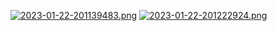 [![2023-01-22-201139483.png](https://i.postimg.cc/43qRb2r7/2023-01-22-201139483.png)](https://postimg.cc/hJLYKs4c)
[![2023-01-22-201222924.png](https://i.postimg.cc/y8xGQXhF/2023-01-22-201222924.png)](https://postimg.cc/Yvc8jFs9)
